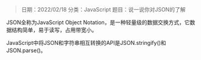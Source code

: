 > 日期：2022/02/18
分类：JavaScript
题目：说一说你对JSON的了解

JSON全称为JavaScript Object Notation，是一种轻量级的数据交换方式，它数据结构简单，易于读写，占用带宽小。

JavaScript中将JSON和字符串相互转换的API是JSON.stringify()和JSON.parse()。

